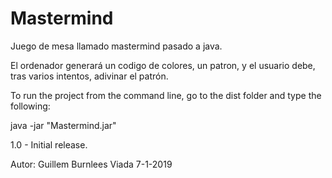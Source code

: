 # Mastermind
Juego de mesa llamado mastermind pasado a java.

El ordenador generará un codigo de colores, un patron, y el usuario debe, tras varios intentos, adivinar el patrón.

To run the project from the command line, go to the dist folder and
type the following:

java -jar "Mastermind.jar" 

1.0 - Initial release.

Autor: Guillem Burnlees Viada
7-1-2019

